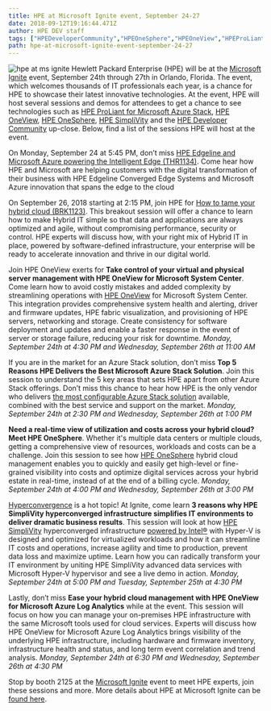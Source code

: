 ```yaml
---
title: HPE at Microsoft Ignite event, September 24-27
date: 2018-09-12T19:16:44.471Z
author: HPE DEV staff 
tags: ["HPEDeveloperCommunity","HPEOneSphere","HPEOneView","HPEProLiantforMicrosoftAzureStack","HPESimpliVity","MSIgnite"]
path: hpe-at-microsoft-ignite-event-september-24-27
---
```

![hpe at ms ignite](/uploads/media/2018/9/hpe-at-ms-ignite-1536779956115.png)
Hewlett Packard Enterprise (HPE) will be at the [Microsoft Ignite](https://www.microsoft.com/en-us/ignite) event, September 24th through 27th in Orlando, Florida. The event, which welcomes thousands of IT professionals each year, is a chance for HPE to showcase their latest innovative technologies. At the event, HPE will host several sessions and demos for attendees to get a chance to see technologies such as [HPE ProLiant for Microsoft Azure Stack](https://www.hpe.com/us/en/solutions/cloud/azure-hybrid-cloud.html), [HPE OneView](https://www.hpe.com/us/en/integrated-systems/software.html), [HPE OneSphere](https://www.hpe.com/us/en/solutions/cloud/hybrid-it-management.html), [HPE SimpliVity](https://www.hpe.com/us/en/integrated-systems/simplivity.html/) and the [HPE Developer Community](https://developer.hpe.com/) up-close. Below, find a list of the sessions HPE will host at the event.

On Monday, September 24 at 5:45 PM, don’t miss [HPE Edgeline and Microsoft Azure powering the Intelligent Edge (THR1134)](https://myignite.techcommunity.microsoft.com/sessions/66918?source=sessions). Come hear how HPE and Microsoft are helping customers with the digital transformation of their business with HPE Edgeline Converged Edge Systems and Microsoft Azure innovation that spans the edge to the cloud

On September 26, 2018 starting at 2:15 PM, join HPE for [How to tame your hybrid cloud (BRK1123)](https://myignite.techcommunity.microsoft.com/sessions/66917?source=sessions). This breakout session will offer a chance to learn how to make Hybrid IT simple so that data and applications are always optimized and agile, without compromising performance, security or control. HPE experts will discuss how, with your right mix of Hybrid IT in place, powered by software-defined infrastructure, your enterprise will be ready to accelerate innovation and thrive in our digital world. 


Join HPE OneView exerts for **Take control of your virtual and physical server management with HPE OneView for Microsoft System Center**. Come learn how to avoid costly mistakes and added complexity by streamlining operations with [HPE OneView]((https://www.hpe.com/us/en/integrated-systems/software.html)) for Microsoft System Center. This integration provides comprehensive system health and alerting, driver and firmware updates, HPE fabric visualization, and provisioning of HPE servers, networking and storage. Create consistency for software deployment and updates and enable a faster response in the event of server or storage failure, reducing your risk for downtime. *Monday, September 24th at 4:30 PM and Wednesday, September 26th at 11:00 AM* 


If you are in the market for an Azure Stack solution, don’t miss **Top 5 Reasons HPE Delivers the Best Microsoft Azure Stack Solution**. Join this session to understand the 5 key areas that sets HPE apart from other Azure Stack offerings. Don’t miss this chance to hear how HPE is the only vendor who delivers [the most configurable Azure Stack solution](https://www.hpe.com/us/en/solutions/cloud/azure-hybrid-cloud.html) available, combined with the best service and support on the market. *Monday, September 24th at 2:30 PM and Wednesday, September 26th at 1:00 PM* 


**Need a real-time view of utilization and costs across your hybrid cloud?  Meet HPE OneSphere**. Whether it's multiple data centers or multiple clouds, getting a comprehensive view of resources, workloads and costs can be a challenge. Join this session to see how [HPE OneSphere](https://www.hpe.com/us/en/solutions/cloud/hybrid-it-management.html) hybrid cloud management enables you to quickly and easily get high-level or fine-grained visibility into costs and optimize digital services across your hybrid estate in real-time, instead of at the end of a billing cycle. *Monday, September 24th at 4:00 PM and Wednesday, September 26th at 3:00 PM* 


[Hyperconvergence](https://www.hpe.com/us/en/integrated-systems/hyper-converged.html) is a hot topic! At Ignite, come learn **3 reasons why HPE SimpliVity hyperconverged infrastructure simplifies IT environments to deliver dramatic business results**. This session will look at how [HPE SimpliVity](https://www.hpe.com/us/en/integrated-systems/simplivity.html) hyperconverged infrastructure [powered by Intel®](http://www.intel.com/) with Hyper-V is designed and optimized for virtualized workloads and how it can streamline IT costs and operations, increase agility and time to production, prevent data loss and maximize uptime. Learn how you can radically transform your IT environment by uniting HPE SimpliVity advanced data services with Microsoft Hyper-V hypervisor and see a live demo in action.  *Monday, September 24th at 5:00 PM and Tuesday, September 25th at 4:30 PM* 


Lastly, don’t miss **Ease your hybrid cloud management with HPE OneView for Microsoft Azure Log Analytics** while at the event. This session will focus on how you can manage your on-premises HPE infrastructure with the same Microsoft tools used for cloud services. Experts will discuss how HPE OneView for Microsoft Azure Log Analytics brings visibility of the underlying HPE infrastructure, including hardware and firmware inventory, infrastructure health and status, and long term event correlation and trend analysis. *Monday, September 24th at 6:30 PM and Wednesday, September 26th at 4:30 PM* 


Stop by booth 2125 at the [Microsoft Ignite](https://www.microsoft.com/en-us/ignite) event to meet HPE experts, join these sessions and more. More details about HPE at Microsoft Ignite can be [found here](https://community.hpe.com/t5/Alliances/Attending-Microsoft-Ignite-September-24-28-See-HPE-there/ba-p/7016641#.W5KFU-hKiM8).